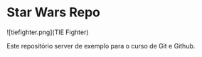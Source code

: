 # Star Wars Repo

![tiefighter.png](TIE Fighter)

Este repositório server de exemplo para o curso de Git e Github.
